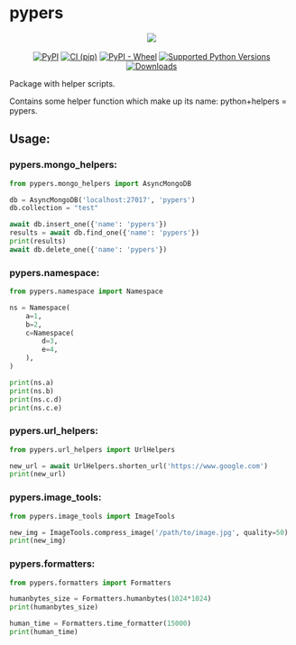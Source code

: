 # pypers

<p align="center">
    <a href="https://pypers.divkix.me"><img src="img/name.png"></a>
    </br></br>
    <a href="https://pypi.org/project/PyPers/"><img src="https://img.shields.io/pypi/v/PyPers" alt="PyPI"></a>
    <a href="https://github.com/Divkix/PyPers/actions"><img src="https://github.com/Divkix/PyPers/workflows/CI%20%28pip%29/badge.svg" alt="CI (pip)"></a>
    <a href="https://pypi.org/project/pypers/"><img src="https://img.shields.io/pypi/wheel/PyPers.svg" alt="PyPI - Wheel"></a>
    <a href="https://pypi.org/project/pypers/"><img src="https://img.shields.io/pypi/pyversions/PyPers.svg" alt="Supported Python Versions"></a>
    <a href="https://pepy.tech/project/PyPers"><img src="https://pepy.tech/badge/PyPers" alt="Downloads"></a>
</p>

Package with helper scripts.

Contains some helper function which make up its name: python+helpers = pypers.


## Usage:

### pypers.mongo_helpers:
```python
from pypers.mongo_helpers import AsyncMongoDB

db = AsyncMongoDB('localhost:27017', 'pypers')
db.collection = "test"

await db.insert_one({'name': 'pypers'})
results = await db.find_one({'name': 'pypers'})
print(results)
await db.delete_one({'name': 'pypers'})
```


### pypers.namespace:
```python
from pypers.namespace import Namespace

ns = Namespace(
    a=1,
    b=2,
    c=Namespace(
        d=3,
        e=4,
    ),
)

print(ns.a)
print(ns.b)
print(ns.c.d)
print(ns.c.e)
```

### pypers.url_helpers:
```python
from pypers.url_helpers import UrlHelpers

new_url = await UrlHelpers.shorten_url('https://www.google.com')
print(new_url)
```

### pypers.image_tools:

```python
from pypers.image_tools import ImageTools

new_img = ImageTools.compress_image('/path/to/image.jpg', quality=50)
print(new_img)
```

### pypers.formatters:

```python
from pypers.formatters import Formatters

humanbytes_size = Formatters.humanbytes(1024*1024)
print(humanbytes_size)

human_time = Formatters.time_formatter(15000)
print(human_time)
```
